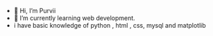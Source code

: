 - 👋 Hi, I’m Purvii
- 🌱 I’m currently learning web development.
- i have basic knowledge of python , html , css, mysql and matplotlib

<!---
purvii12/purvii12 is a ✨ special ✨ repository because its `README.md` (this file) appears on your GitHub profile.
You can click the Preview link to take a look at your changes.
--->
